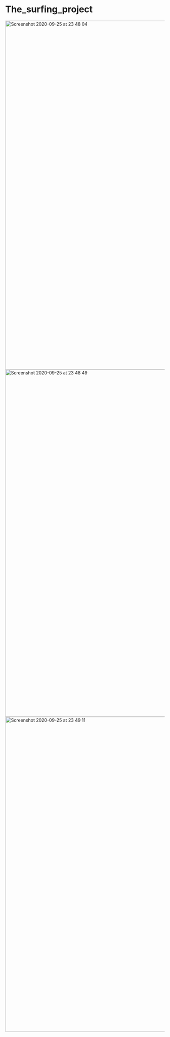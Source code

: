 # The_surfing_project

<img width="1098" alt="Screenshot 2020-09-25 at 23 48 04" src="https://user-images.githubusercontent.com/44788022/94318817-9eea9e80-ff89-11ea-9d37-d28630b277ed.png">
<img width="1094" alt="Screenshot 2020-09-25 at 23 48 49" src="https://user-images.githubusercontent.com/44788022/94318839-ac078d80-ff89-11ea-8e40-377898395f22.png">
<img width="992" alt="Screenshot 2020-09-25 at 23 49 11" src="https://user-images.githubusercontent.com/44788022/94318862-b9247c80-ff89-11ea-9d91-aa112953ebb8.png">
